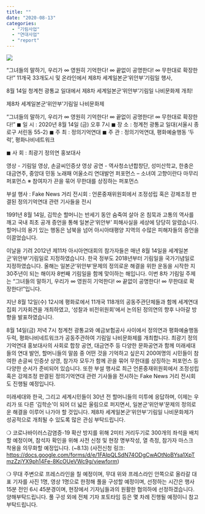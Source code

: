 ```yaml
---
title: ""
date: "2020-08-13"
categories: 
  - "기림사업"
  - "연대사업"
  - "report"
---
```


![](https://r2.womenandwar.net/2020/08/20200814_나비문화제.jpg)

“그녀들의 말하기, 우리가 ∞ 영원히 기억한다! ∞ 끝없이 공명한다! ∞ 무한대로 확장한다!” 11개국 33개도시 및 온라인에서 제8차 세계일본군‘위안부’기림일 행사,

8월 14일 청계천 광통교 일대에서 제8차 세계일본군‘위안부’기림일 나비문화제 개최!

제8차 세계일본군‘위안부’기림일 나비문화제

“그녀들의 말하기, 우리가 ∞ 영원히 기억한다! ∞ 끝없이 공명한다! ∞ 무한대로 확장한다!” ◼ 일 시 : 2020년 8월 14일 (금) 오후 7시 ◼ 장 소 : 청계천 광통교 일대(서울시 종로구 서린동 55-2) ◼ 주 최 : 정의기억연대 ◼ 주 관 : 정의기억연대, 평화예술행동 ‘두럭’, 평화나비네트워크

◼ 사 회 : 최광기 정의연 홍보대사

영상 - 기림일 영상, 손글씨인증샷 영상 공연 - 역사청소년합창단, 성미산학교, 한충은 대금연주, 중앙대 민동 노래패 어울소리 연대발언 퍼포먼스 – 소녀여 고향이란다 마무리 퍼포먼스 ※ 참여자가 끈을 묶어 무한대를 상징하는 퍼포먼스

부설 행사 : Fake News 거리 전시회 : 언론중재위원회에서 조정성립 혹은 강제조정 판결된 정의기억연대 관련 기사들을 전시

1991년 8월 14일, 김학순 할머니는 반세기 동안 숨죽여 살아 온 침묵과 고통의 역사를 깨고 국내 최초 공개 증언을 통해 일본군‘위안부’ 피해사실을 세상에 당당히 알렸습니다. 할머니의 용기 있는 행동은 남북을 넘어 아시아태평양 지역의 수많은 피해자들의 증언을 이끌었습니다.

이날을 기려 2012년 제11차 아시아연대회의 참가자들은 매년 8월 14일을 세계일본군‘위안부’기림일로 지정하였습니다. 한국 정부도 2018년부터 기림일을 국가기념일로 지정하였습니다. 올해는 일본군‘위안부’문제의 정의로운 해결을 위한 운동을 시작한 지 30주년이 되는 해이자 8번째 기림일을 함께 맞이하는 해입니다. 이번 8차 기림일 주제는 “그녀들의 말하기, 우리가 ∞ 영원히 기억한다! ∞ 끝없이 공명한다! ∞ 무한대로 확장한다!”입니다.

지난 8월 12일(수) 12시에 평화로에서 11개국 118개의 공동주관단체들과 함께 세계연대집회 기자회견을 개최하였고, ‘성찰과 비전위원회’에서 논의된 정의연의 향후 나아갈 방향을 발표하였습니다.

8월 14일(금) 저녁 7시 청계천 광통교와 예금보험공사 사이에서 정의연과 평화예술행동 두럭, 평화나비네트워크가 공동주관하여 기림일 나비문화제를 개최합니다. 최광기 정의기억연대 홍보대사의 사회로 합창 공연, 대금연주 등 다양한 문화공연과 함께 미래세대들의 연대 발언, 할머니들의 말씀 중 어떤 것을 기억하고 싶은지 200여명의 시민들이 참여한 손글씨 인증샷 상영, 참가자 모두가 함께 끈을 묶어 무한대를 상징하는 퍼포먼스 등 다양한 순서가 준비되어 있습니다. 또한 부설 행사로 최근 언론중재위원회에서 조정성립 혹은 강제조정 판결된 정의기억연대 관련 기사들을 전시하는 Fake News 거리 전시회도 진행될 예정입니다.

미래세대와 한국, 그리고 세계시민들이 30년 전 할머니들의 미투에 응답하며, 이제는 우리가 또 다른 ‘김학순’이 되어 더 넓은 울림으로 퍼지면서, 일본군‘위안부’문제의 정의로운 해결을 이루어 나가야 할 것입니다. 제8차 세계일본군‘위안부’기림일 나비문화제가 성공적으로 개최될 수 있도록 많은 관심 부탁드립니다.

❍ 코로나바이러스감염증-19 확산 방지를 위해 2미터 거리두기로 300개의 좌석을 배치할 예정이며, 참석자 확인을 위해 사전 신청 및 현장 명부작성, 열 측정, 참가자 마스크 착용을 의무화할 예정입니다. (~8.13) (사전신청 링크: https://docs.google.com/forms/d/e/1FAIpQLSdN74ODgCwAOtNoBYsa1XpTmzZzjYX9ph14Fe-8KcOUeVWc9g/viewform)

❍ 무대 주변으로 프레스라인을 칠 예정이며, 무대 위와 프레스라인 안쪽으로 올라갈 대표 기자를 사진 1명, 영상 1명으로 한정해 풀을 구성할 예정이며, 선정하는 시간은 행사 15분 전인 6시 45분경이며, 현장에서 기자님들과의 원활한 협의하에 선정하겠습니다. 양해부탁드립니다. 풀 구성 외에 전체 기자 포토타임 등은 몇 차례 진행될 예정이니 참고부탁드립니다.
